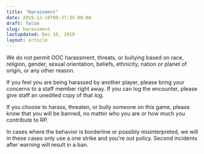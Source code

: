 ```yaml
---
title: "Harassment"
date: 2019-12-16T00:37:35-08:00
draft: false
slug: harassment
lastupdated: Dec 16, 2019
layout: article
---
```


We do not permit OOC harassment, threats, or bullying based on race, religion, gender, sexual orientation, beliefs, ethnicity, nation or planet of origin, or any other reason.

If you feel you are being harassed by another player, please bring your concerns to a staff member right away. If you can log the encounter, please give staff an unedited copy of that log.

If you choose to harass, threaten, or bully someone on this game, please know that you will be banned, no matter who you are or how much you contribute to RP.

In cases where the behavior is borderline or possibly misinterpreted, we will in these cases only use a one strike and you're out policy. Second incidents after warning will result in a ban.